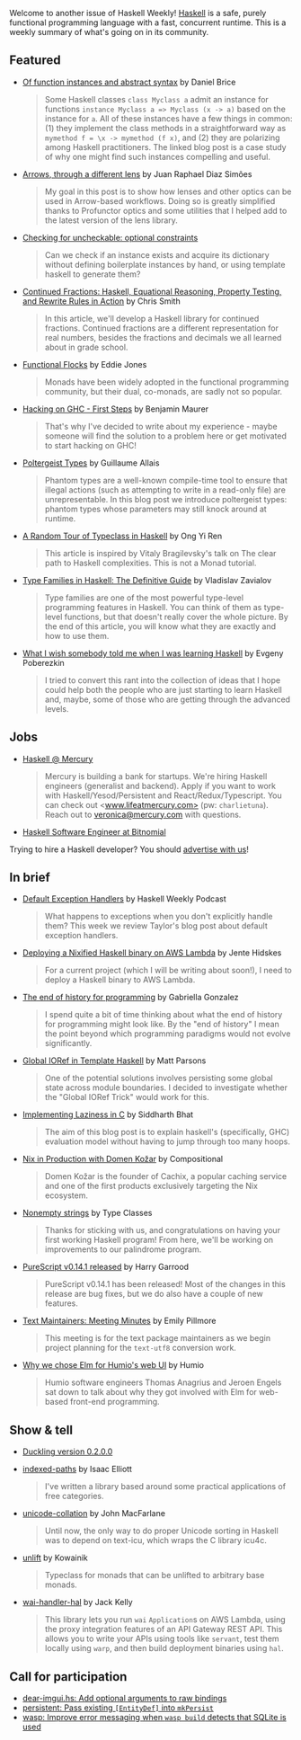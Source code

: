 Welcome to another issue of Haskell Weekly!
[Haskell](https://www.haskell.org) is a safe, purely functional programming language with a fast, concurrent runtime.
This is a weekly summary of what's going on in its community.

## Featured

- [Of function instances and abstract syntax](https://www.danielbrice.net/blog/of-function-instances-and-abstract-syntax/) by Daniel Brice
  > Some Haskell classes `class Myclass a` admit an instance for functions `instance Myclass a => Myclass (x -> a)` based on the instance for `a`. All of these instances have a few things in common: (1) they implement the class methods in a straightforward way as `mymethod f = \x -> mymethod (f x)`, and (2) they are polarizing among Haskell practitioners. The linked blog post is a case study of why one might find such instances compelling and useful.

- [Arrows, through a different lens](https://www.tweag.io/blog/2021-04-15-arrows-through-a-different-lens/) by Juan Raphael Diaz Simões
  > My goal in this post is to show how lenses and other optics can be used in Arrow-based workflows. Doing so is greatly simplified thanks to Profunctor optics and some utilities that I helped add to the latest version of the lens library.

- [Checking for uncheckable: optional constraints](https://aadaa-fgtaa.github.io/blog/optionally/)
  > Can we check if an instance exists and acquire its dictionary without defining boilerplate instances by hand, or using template haskell to generate them?

- [Continued Fractions: Haskell, Equational Reasoning, Property Testing, and Rewrite Rules in Action](https://cdsmithus.medium.com/continued-fractions-haskell-equational-reasoning-property-testing-and-rewrite-rules-in-action-77a16d750e3f) by Chris Smith
  > In this article, we'll develop a Haskell library for continued fractions. Continued fractions are a different representation for real numbers, besides the fractions and decimals we all learned about in grade school.

- [Functional Flocks](https://ec-jones.github.io/flocking.html) by Eddie Jones
  > Monads have been widely adopted in the functional programming community, but their dual, co-monads, are sadly not so popular.

- [Hacking on GHC - First Steps](https://cptwunderlich.github.io/2021/04/21/ghc-hacking-first-steps.html) by Benjamin Maurer
  > That's why I've decided to write about my experience - maybe someone will find the solution to a problem here or get motivated to start hacking on GHC!

- [Poltergeist Types](https://gallais.github.io/blog/poltergeist-types) by Guillaume Allais
  > Phantom types are a well-known compile-time tool to ensure that illegal actions (such as attempting to write in a read-only file) are unrepresentable. In this blog post we introduce poltergeist types: phantom types whose parameters may still knock around at runtime.

- [A Random Tour of Typeclass in Haskell](https://medium.com/geekculture/a-random-tour-of-typeclass-in-haskell-87a5a2125e1a) by Ong Yi Ren
  > This article is inspired by Vitaly Bragilevsky's talk on The clear path to Haskell complexities. This is not a Monad tutorial.

- [Type Families in Haskell: The Definitive Guide](https://serokell.io/blog/type-families-haskell) by Vladislav Zavialov
  > Type families are one of the most powerful type-level programming features in Haskell. You can think of them as type-level functions, but that doesn't really cover the whole picture. By the end of this article, you will know what they are exactly and how to use them.

- [What I wish somebody told me when I was learning Haskell](https://www.poberezkin.com/posts/2021-04-21-what-i-wish-somebody-told-me-when-i-was-learning-Haskell.html) by Evgeny Poberezkin
  > I tried to convert this rant into the collection of ideas that I hope could help both the people who are just starting to learn Haskell and, maybe, some of those who are getting through the advanced levels.

## Jobs

<!-- Runs from 2021-04-22 to 2021-06-24. -->
- [Haskell @ Mercury](https://mercury.com/jobs/generalist-engineer)
  > Mercury is building a bank for startups. We're hiring Haskell engineers (generalist and backend). Apply if you want to work with Haskell/Yesod/Persistent and React/Redux/Typescript. You can check out <www.lifeatmercury.com> (pw: `charlietuna`). Reach out to <veronica@mercury.com> with questions.

- [Haskell Software Engineer at Bitnomial](https://np.reddit.com/r/haskell/comments/muvbdq/bitnomial_is_hiring_haskell_software_engineers/)

Trying to hire a Haskell developer?
You should [advertise with us](https://haskellweekly.news/advertising.html)!

## In brief

- [Default Exception Handlers](https://haskellweekly.news/episode/43.html) by Haskell Weekly Podcast
  > What happens to exceptions when you don't explicitly handle them? This week we review Taylor's blog post about default exception handlers.

- [Deploying a Nixified Haskell binary on AWS Lambda](https://www.hjdskes.nl/blog/haskell-nix-aws-lambda/) by Jente Hidskes
  > For a current project (which I will be writing about soon!), I need to deploy a Haskell binary to AWS Lambda.

- [The end of history for programming](https://www.haskellforall.com/2021/04/the-end-of-history-for-programming.html) by Gabriella Gonzalez
  > I spend quite a bit of time thinking about what the end of history for programming might look like. By the "end of history" I mean the point beyond which programming paradigms would not evolve significantly.

- [Global IORef in Template Haskell](https://www.parsonsmatt.org/2021/04/21/global_ioref_in_template_haskell.html) by Matt Parsons
  > One of the potential solutions involves persisting some global state across module boundaries. I decided to investigate whether the "Global IORef Trick" would work for this.

- [Implementing Laziness in C](https://functional.works-hub.com/learn/implementing-laziness-in-c-2ba95) by Siddharth Bhat
  > The aim of this blog post is to explain haskell's (specifically, GHC) evaluation model without having to jump through too many hoops.

- [Nix in Production with Domen Kožar](https://www.compositional.fm/domenkozar) by Compositional
  > Domen Kožar is the founder of Cachix, a popular caching service and one of the first products exclusively targeting the Nix ecosystem.

- [Nonempty strings](https://typeclasses.com/beginner-crash-course/nonempty) by Type Classes
  > Thanks for sticking with us, and congratulations on having your first working Haskell program! From here, we'll be working on improvements to our palindrome program.

- [PureScript v0.14.1 released](https://discourse.purescript.org/t/purescript-v0-14-1-released/2279) by Harry Garrood
  > PureScript v0.14.1 has been released! Most of the changes in this release are bug fixes, but we do also have a couple of new features.

- [Text Maintainers: Meeting Minutes](https://discourse.haskell.org/t/text-maintainers-meeting-minutes-2021-04-15/2378?u=taylorfausak) by Emily Pillmore
  > This meeting is for the text package maintainers as we begin project planning for the `text-utf8` conversion work.

- [Why we chose Elm for Humio's web UI](https://www.humio.com/whats-new/blog/why-we-chose-elm-for-humio-s-web-ui) by Humio
  > Humio software engineers Thomas Anagrius and Jeroen Engels sat down to talk about why they got involved with Elm for web-based front-end programming.

## Show & tell

- [Duckling version 0.2.0.0](https://github.com/facebook/duckling/releases/tag/v0.2.0.0)

- [indexed-paths](https://np.reddit.com/r/haskell/comments/mt4k6q/indexedpaths_a_library_for_working_with_free/) by Isaac Elliott
  > I've written a library based around some practical applications of free categories.

- [unicode-collation](https://np.reddit.com/r/haskell/comments/mt0h9r/ann_unicodecollation_01/) by John MacFarlane
  > Until now, the only way to do proper Unicode sorting in Haskell was to depend on text-icu, which wraps the C library icu4c.

- [unlift](https://github.com/kowainik/unlift/tree/132e8faa00a44f06dfeb2375fff6d77f64dc96b4) by Kowainik
  > Typeclass for monads that can be unlifted to arbitrary base monads.

- [wai-handler-hal](https://mail.haskell.org/pipermail/haskell-cafe/2021-April/133837.html) by Jack Kelly
  > This library lets you run `wai` `Application`s on AWS Lambda, using the proxy integration features of an API Gateway REST API. This allows you to write your APIs using tools like `servant`, test them locally using `warp`, and then build deployment binaries using `hal`.

## Call for participation

-   [dear-imgui.hs: Add optional arguments to raw bindings](https://github.com/haskell-game/dear-imgui.hs/issues/52)
-   [persistent: Pass existing `[EntityDef]` into `mkPersist`](https://github.com/yesodweb/persistent/issues/1241)
-   [wasp: Improve error messaging when `wasp build` detects that SQLite is used](https://github.com/wasp-lang/wasp/issues/213)
